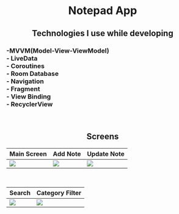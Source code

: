 <h1 align="center">
Notepad App
</h1>

<h2 align="center">
Technologies I use while developing
</h2>

<h3 align="left">
 -MVVM(Model-View-ViewModel) <br>
 - LiveData <br>
 - Coroutines <br>
 - Room Database <br>
 - Navigation <br>
 - Fragment <br>
 - View Binding <br>
 - RecyclerView <br>
 </h3><br>
 
<h2 align="center">
Screens
</h2>

| Main Screen | Add Note | Update Note |
| ------ | ---- | ------ |
|<img src="https://user-images.githubusercontent.com/100168989/204872751-05d16c65-c0fe-4c24-8d84-e04de80c881c.jpg" />|<img src="https://user-images.githubusercontent.com/100168989/204873564-d1521191-f3da-4db4-b792-1220f1352772.jpg" />|<img src="https://user-images.githubusercontent.com/100168989/204873834-978a2cd1-18b2-4e2f-9459-2c53ab3c4d94.jpg"/>|

</br>

| Search | Category Filter |
| --- | ------- |
|<img src="https://user-images.githubusercontent.com/100168989/204874184-8eac423e-a611-45ce-9371-f3d71f8cda0d.jpg"/>|<img src="https://user-images.githubusercontent.com/100168989/204874325-ea382698-49c1-4201-b905-ffa8cf2aa68f.jpg" />|
